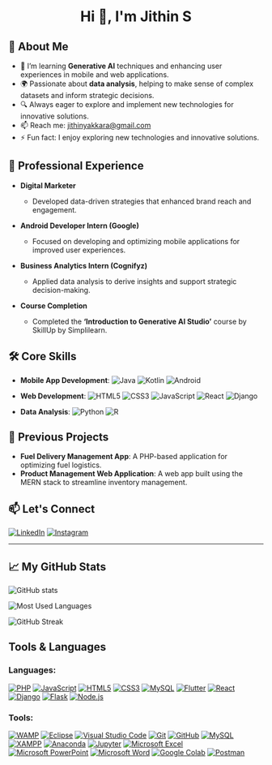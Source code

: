 <h1 align="center">Hi 👋, I'm Jithin S</h1>

## 🚀 About Me
- 🌱 I’m learning **Generative AI** techniques and enhancing user experiences in mobile and web applications.
- 🌍 Passionate about **data analysis**, helping to make sense of complex datasets and inform strategic decisions.
- 🔍 Always eager to explore and implement new technologies for innovative solutions.
- 📫 Reach me: [jithinyakkara@gmail.com](mailto:jithinyakkara@gmail.com)
- ⚡ Fun fact: I enjoy exploring new technologies and innovative solutions.

## 💼 Professional Experience
- **Digital Marketer**
  - Developed data-driven strategies that enhanced brand reach and engagement.
  
- **Android Developer Intern (Google)**
  - Focused on developing and optimizing mobile applications for improved user experiences.
  
- **Business Analytics Intern (Cognifyz)**
  - Applied data analysis to derive insights and support strategic decision-making.
  
- **Course Completion**
  - Completed the **‘Introduction to Generative AI Studio’** course by SkillUp by Simplilearn.

## 🛠️ Core Skills
- **Mobile App Development**: 
  ![Java](https://img.shields.io/badge/Java-ED8B00?style=flat-square&logo=java&logoColor=white) 
  ![Kotlin](https://img.shields.io/badge/Kotlin-7F52B2?style=flat-square&logo=kotlin&logoColor=white) 
  ![Android](https://img.shields.io/badge/Android-3DDC84?style=flat-square&logo=android&logoColor=white)

- **Web Development**: 
  ![HTML5](https://img.shields.io/badge/HTML5-E34F26?style=flat-square&logo=html5&logoColor=white) 
  ![CSS3](https://img.shields.io/badge/CSS3-1572B6?style=flat-square&logo=css3&logoColor=white) 
  ![JavaScript](https://img.shields.io/badge/JavaScript-F7DF1E?style=flat-square&logo=javascript&logoColor=black) 
  ![React](https://img.shields.io/badge/React-61DAFB?style=flat-square&logo=react&logoColor=black) 
  ![Django](https://img.shields.io/badge/Django-092E20?style=flat-square&logo=django&logoColor=white)

- **Data Analysis**: 
  ![Python](https://img.shields.io/badge/Python-3776AB?style=flat-square&logo=python&logoColor=white)
  ![R](https://img.shields.io/badge/R-276DC3?style=flat-square&logo=r&logoColor=white)

## 📁 Previous Projects
- **Fuel Delivery Management App**: A PHP-based application for optimizing fuel logistics.
- **Product Management Web Application**: A web app built using the MERN stack to streamline inventory management.

## 📫 Let's Connect
[![LinkedIn](https://img.shields.io/badge/LinkedIn-0077B5?style=flat-square&logo=linkedin&logoColor=white)](https://www.linkedin.com/in/jithins2003)
[![Instagram](https://img.shields.io/badge/Instagram-E4405F?style=flat-square&logo=instagram&logoColor=white)](https://www.instagram.com/jithin_online_/)

---
## 📈 My GitHub Stats

<!-- GitHub Stats -->
![GitHub stats](https://github-readme-stats.vercel.app/api?username=jithinjithu10&show_icons=true&theme=radical)

<!-- Most Used Languages -->
![Most Used Languages](https://github-readme-stats.vercel.app/api/top-langs/?username=jithinjithu10&layout=compact&theme=radical)

<!-- Streak Stats -->
![GitHub Streak](https://github-readme-streak-stats.herokuapp.com/?user=jithinjithu10&theme=radical)

## Tools & Languages

### Languages:
<p>
  <a href="https://www.php.net/"><img src="https://skillicons.dev/icons?i=php" alt="PHP" /></a>
  <a href="https://developer.mozilla.org/en-US/docs/Web/JavaScript"><img src="https://skillicons.dev/icons?i=js" alt="JavaScript" /></a>
  <a href="https://www.w3schools.com/html/"><img src="https://skillicons.dev/icons?i=html" alt="HTML5" /></a>
  <a href="https://www.w3schools.com/css/"><img src="https://skillicons.dev/icons?i=css" alt="CSS3" /></a>
  <a href="https://www.mysql.com/"><img src="https://skillicons.dev/icons?i=mysql" alt="MySQL" /></a>
  <a href="https://flutter.dev/"><img src="https://skillicons.dev/icons?i=flutter" alt="Flutter" /></a>
  <a href="https://reactjs.org/"><img src="https://skillicons.dev/icons?i=react" alt="React" /></a>
  <a href="https://www.djangoproject.com/"><img src="https://skillicons.dev/icons?i=django" alt="Django" /></a>
  <a href="https://flask.palletsprojects.com/"><img src="https://skillicons.dev/icons?i=flask" alt="Flask" /></a>
  <a href="https://nodejs.org/"><img src="https://skillicons.dev/icons?i=nodejs" alt="Node.js" /></a>
</p>

### Tools:
<p>
  <a href="https://www.wampserver.com/en/"><img src="https://skillicons.dev/icons?i=wamp" alt="WAMP" /></a>
  <a href="https://www.eclipse.org/"><img src="https://skillicons.dev/icons?i=eclipse" alt="Eclipse" /></a>
  <a href="https://code.visualstudio.com/"><img src="https://skillicons.dev/icons?i=vscode" alt="Visual Studio Code" /></a>
  <a href="https://git-scm.com/"><img src="https://skillicons.dev/icons?i=git" alt="Git" /></a>
  <a href="https://github.com/"><img src="https://skillicons.dev/icons?i=github" alt="GitHub" /></a>
  <a href="https://www.mysql.com/"><img src="https://skillicons.dev/icons?i=mysql" alt="MySQL" /></a>
  <a href="https://www.apachefriends.org/index.html"><img src="https://skillicons.dev/icons?i=xampp" alt="XAMPP" /></a>
  <a href="https://www.anaconda.com/"><img src="https://skillicons.dev/icons?i=anaconda" alt="Anaconda" /></a>
  <a href="https://jupyter.org/"><img src="https://skillicons.dev/icons?i=jupyter" alt="Jupyter" /></a>
  <a href="https://www.microsoft.com/en-us/microsoft-365/excel"><img src="https://skillicons.dev/icons?i=excel" alt="Microsoft Excel" /></a>
  <a href="https://www.microsoft.com/en-us/microsoft-365/powerpoint"><img src="https://skillicons.dev/icons?i=powerpoint" alt="Microsoft PowerPoint" /></a>
  <a href="https://www.microsoft.com/en-us/microsoft-365/word"><img src="https://skillicons.dev/icons?i=word" alt="Microsoft Word" /></a>
  <a href="https://colab.research.google.com/"><img src="https://skillicons.dev/icons?i=googlecolab" alt="Google Colab" /></a>
  <a href="https://www.postman.com/"><img src="https://skillicons.dev/icons?i=postman" alt="Postman" /></a>
</p>

